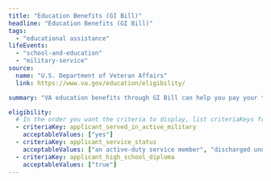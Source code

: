 ```yaml
---
title: "Education Benefits (GI Bill)"
headline: "Education Benefits (GI Bill)"
tags:
  - "educational assistance"
lifeEvents:
  - "school-and-education"
  - "military-service"
source:
  name: "U.S. Department of Veteran Affairs"
  link: https://www.va.gov/education/eligibility/

summary: "VA education benefits through GI Bill can help you pay your tuition, pick out a school, choose a career, and more."

eligibility:
  # In the order you want the criteria to display, list criteriaKeys from the csv here, each followed by a comma-separated list of which values indicate eligibility for that criteria. Wrap individual values in quotes if they have inner commas.
  - criteriaKey: applicant_served_in_active_military
    acceptableValues: ["yes"]
  - criteriaKey: applicant_service_status
    acceptableValues: ["an active-duty service member", "discharged under conditions other than dishonorable", "a member of the National Guard or Reserves"]
  - criteriaKey: applicant_high_school_diploma
    acceptableValues: ["true"]
---
```

